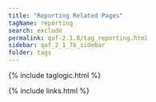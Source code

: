 ```yaml
---
title: "Reporting Related Pages"
tagName: reporting
search: exclude
permalink: qaf-2.1.8/tag_reporting.html
sidebar: qaf_2_1_7b_sidebar
folder: tags
---
```

{% include taglogic.html %}

{% include links.html %}
